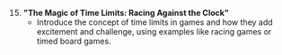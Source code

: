 15. **"The Magic of Time Limits: Racing Against the Clock"**
    - Introduce the concept of time limits in games and how they add excitement and challenge, using examples like racing games or timed board games.